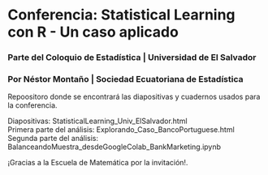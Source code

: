 # Conferencia: Statistical Learning con R - Un caso aplicado

### Parte del Coloquio de Estadística | Universidad de El Salvador
### Por Néstor Montaño | Sociedad Ecuatoriana de Estadística

Repoositoro donde se encontrará las diapositivas y cuadernos usados para la conferencia.

Diapositivas: StatisticalLearning_Univ_ElSalvador.html  
Primera parte del análisis: Explorando_Caso_BancoPortuguese.html  
Segunda parte del análisis: BalanceandoMuestra_desdeGoogleColab_BankMarketing.ipynb

¡Gracias a la Escuela de Matemática por la invitación!.
